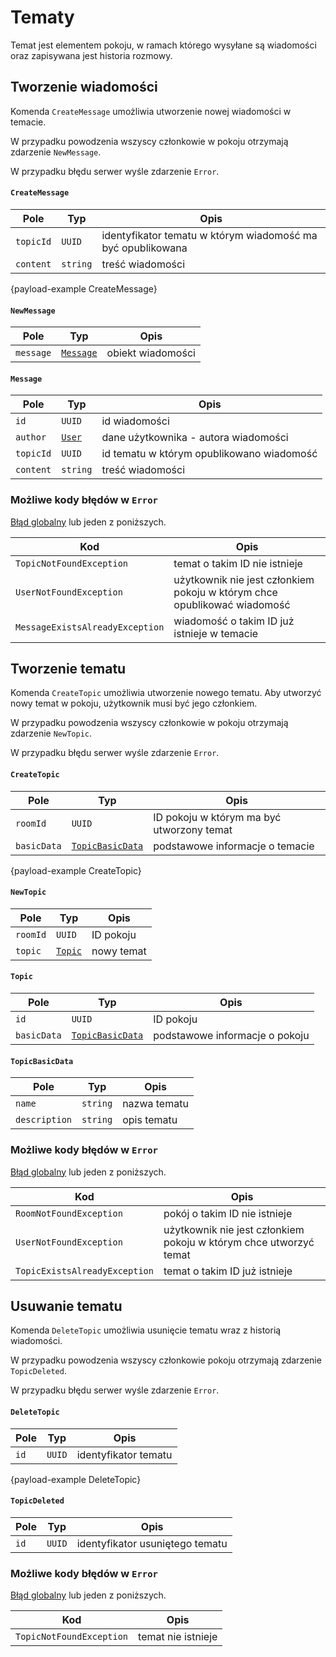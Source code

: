 # Tematy

Temat jest elementem pokoju, w ramach którego wysyłane są wiadomości oraz zapisywana jest historia rozmowy.

## Tworzenie wiadomości

Komenda `CreateMessage` umożliwia utworzenie nowej wiadomości w temacie.

W przypadku powodzenia wszyscy członkowie w pokoju otrzymają zdarzenie `NewMessage`.

W przypadku błędu serwer wyśle zdarzenie `Error`.

#### `CreateMessage`

| Pole      | Typ      | Opis                                                        |
|-----------|----------|-------------------------------------------------------------|
| `topicId` | `UUID`   | identyfikator tematu w którym wiadomość ma być opublikowana |
| `content` | `string` | treść wiadomości                                            |

{payload-example CreateMessage}

#### `NewMessage`

| Pole      | Typ                            | Opis                                                         |
|-----------|--------------------------------|--------------------------------------------------------------|
| `message` | [`Message`](topics.md#message) | obiekt wiadomości                                            |

#### `Message`

| Pole      | Typ                      | Opis                                      |
|-----------|--------------------------|-------------------------------------------|
| `id`      | `UUID`                   | id wiadomości                             |
| `author`  | [`User`](spaces.md#user) | dane użytkownika - autora wiadomości      |
| `topicId` | `UUID`                   | id tematu w którym opublikowano wiadomość |
| `content` | `string`                 | treść wiadomości                          |

### Możliwe kody błędów w `Error`

[Błąd globalny](errors.md#globalne-kody-błędów) lub jeden z poniższych.

| Kod                             | Opis                                                                     |
|---------------------------------|--------------------------------------------------------------------------|
| `TopicNotFoundException`        | temat o takim ID nie istnieje                                            |
| `UserNotFoundException`         | użytkownik nie jest członkiem pokoju w którym chce opublikować wiadomość |
| `MessageExistsAlreadyException` | wiadomość o takim ID już istnieje w temacie                              |

## Tworzenie tematu

Komenda `CreateTopic` umożliwia utworzenie nowego tematu. Aby utworzyć nowy temat w pokoju, użytkownik musi być jego członkiem.

W przypadku powodzenia wszyscy członkowie w pokoju otrzymają zdarzenie `NewTopic`.

W przypadku błędu serwer wyśle zdarzenie `Error`.

#### `CreateTopic`

| Pole        | Typ                                          | Opis                                            |
|-------------|----------------------------------------------|-------------------------------------------------|
| `roomId`    | `UUID`                                       | ID pokoju w którym ma być utworzony temat       |
| `basicData` | [`TopicBasicData`](topics.md#topicbasicdata) | podstawowe informacje o temacie                 |

{payload-example CreateTopic}

#### `NewTopic`

| Pole     | Typ                        | Opis       |
|----------|----------------------------|------------|
| `roomId` | `UUID`                     | ID pokoju  |
| `topic`  | [`Topic`](topics.md#topic) | nowy temat |

#### `Topic`

| Pole        | Typ                                          | Opis                                  |
|-------------|----------------------------------------------|---------------------------------------|
| `id`        | `UUID`                                       | ID pokoju                             |
| `basicData` | [`TopicBasicData`](topics.md#topicbasicdata) | podstawowe informacje o pokoju        |

#### `TopicBasicData`

| Pole          | Typ      | Opis         |
|---------------|----------|--------------|
| `name`        | `string` | nazwa tematu |
| `description` | `string` | opis tematu  |

### Możliwe kody błędów w `Error`

[Błąd globalny](errors.md#globalne-kody-błędów) lub jeden z poniższych.

| Kod                           | Opis                                                              |
|-------------------------------|-------------------------------------------------------------------|
| `RoomNotFoundException`       | pokój o takim ID nie istnieje                                     |
| `UserNotFoundException`       | użytkownik nie jest członkiem pokoju w którym chce utworzyć temat |
| `TopicExistsAlreadyException` | temat o takim ID już istnieje                                     |

## Usuwanie tematu

Komenda `DeleteTopic` umożliwia usunięcie tematu wraz z historią wiadomości. 

W przypadku powodzenia wszyscy członkowie pokoju otrzymają zdarzenie `TopicDeleted`.

W przypadku błędu serwer wyśle zdarzenie `Error`.

#### `DeleteTopic`

| Pole | Typ    | Opis                 |
|------|--------|----------------------|
| `id` | `UUID` | identyfikator tematu |

{payload-example DeleteTopic}

#### `TopicDeleted`

| Pole | Typ    | Opis                            |
|------|--------|---------------------------------|
| `id` | `UUID` | identyfikator usuniętego tematu |

### Możliwe kody błędów w `Error`

[Błąd globalny](errors.md#globalne-kody-błędów) lub jeden z poniższych.

| Kod                      | Opis               |
|--------------------------|--------------------|
| `TopicNotFoundException` | temat nie istnieje |
